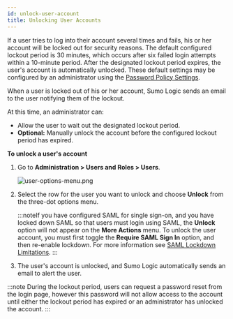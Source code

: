 ```yaml
---
id: unlock-user-account
title: Unlocking User Accounts
---
```


If a user tries to log into their account several times and fails, his or her account will be locked out for security reasons. The default configured lockout period is 30 minutes, which occurs after six failed login attempts within a 10-minute period. After the designated lockout period expires, the user's account is automatically unlocked. These default settings may be configured by an administrator using the [Password Policy Settings](../../security/set-password-policy.md). 

When a user is locked out of his or her account, Sumo Logic sends an email to the user notifying them of the lockout. 

At this time, an administrator can:

* Allow the user to wait out the designated lockout period.
* **Optional:** Manually unlock the account before the configured lockout period has expired. 

**To unlock a user's account**

1. Go to **Administration \> Users and Roles \> Users**. 

    ![user-options-menu.png](/img/users-and-roles/user-options-menu.png)

1. Select the row for the user you want to unlock and choose **Unlock** from the three-dot options menu.

    :::noteIf you have configured SAML for single sign-on, and you have locked down SAML so that users must login using SAML, the **Unlock** option will not appear on the **More Actions** menu. To unlock the user account, you must first toggle the **Require SAML Sign In** option, and then re-enable lockdown. For more information see [SAML Lockdown Limitations](../../security/saml/set-up-saml.md).
    :::
     
1. The user's account is unlocked, and Sumo Logic automatically sends an email to alert the user. 

:::note
During the lockout period, users can request a password reset from the login page, however this password will not allow access to the account until either the lockout period has expired or an administrator has unlocked the account.
:::
